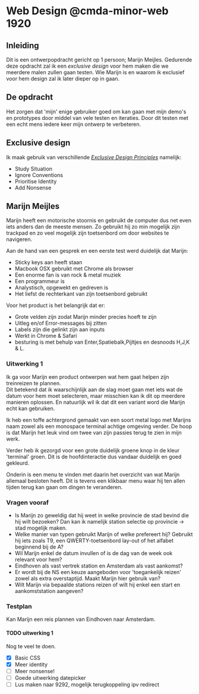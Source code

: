 # Web Design @cmda-minor-web 1920

## Inleiding

Dit is een ontwerpopdracht gericht op 1 persoon; Marijn Meijles.
Gedurende deze opdracht zal ik een _exclusive design_ voor hem maken die we meerdere malen zullen gaan testen.
Wie Marijn is en waarom ik exclusief voor hem design zal ik later dieper op in gaan.

## De opdracht

Het zorgen dat 'mijn' enige gebruiker goed om kan gaan met mijn demo's en prototypes door middel van vele testen en iteraties.
Door dit testen met een echt mens iedere keer mijn ontwerp te verbeteren.

## Exclusive design

Ik maak gebruik van verschillende [_Exclusive Design Principles_](https://exclusive-design.vasilis.nl) namelijk:

- Study Situation
- Ignore Conventions
- Prioritise Identity
- Add Nonsense

## Marijn Meijles

Marijn heeft een motorische stoornis en gebruikt de computer dus net even iets anders dan de meeste mensen. Zo gebruikt hij zo min mogelijk zijn trackpad en zo veel mogelijk zijn toetsenbord om door websites te navigeren.

Aan de hand van een gesprek en een eerste test werd duidelijk dat Marijn:

- Sticky keys aan heeft staan
- Macbook OSX gebruikt met Chrome als browser
- Een enorme fan is van rock & metal muziek
- Een programmeur is
- Analystisch, opgewekt en gedreven is
- Het liefst de rechterkant van zijn toetsenbord gebruikt

Voor het product is het belangrijk dat er:

- Grote velden zijn zodat Marijn minder precies hoeft te zijn
- Uitleg en/of Error-messages bij zitten
- Labels zijn die gelinkt zijn aan inputs
- Werkt in Chrome & Safari
- besturing is met behulp van Enter,Spatiebalk,Pijltjes en desnoods H,J,K & L.

### Uitwerking 1

Ik ga voor Marijn een product ontwerpen wat hem gaat helpen zijn treinreizen te plannen.  
Dit betekend dat ik waarschijnlijk aan de slag moet gaan met iets wat de datum voor hem moet selecteren, maar misschien kan ik dit op meerdere manieren oplossen.
En natuurlijk wil ik dat dit een variant word die Marijn echt kan gebruiken.

Ik heb een toffe achtergrond gemaakt van een soort metal logo met Marijns naam zowel als een monospace terminal achtige omgeving verder. De hoop is dat Marijn het leuk vind om twee van zijn passies terug te zien in mijn werk.

Verder heb ik gezorgd voor een grote duidelijk groene knop in de kleur 'terminal' groen. Dit is de hoofdinteractie dus vandaar duidelijk en goed gekleurd.

Onderin is een menu te vinden met daarin het overzicht van wat Marijn allemaal besloten heeft. Dit is tevens een klikbaar menu waar hij ten allen tijden terug kan gaan om dingen te veranderen.

### Vragen vooraf

- Is Marijn zo geweldig dat hij weet in welke provincie de stad bevind die hij wilt bezoeken? Dan kan ik namelijk station selectie op provincie -> stad mogelijk maken.
- Welke manier van typen gebruikt Marijn of welke prefereert hij? Gebruikt hij iets zoals T9, een QWERTY-toetsenbord lay-out of het alfabet beginnend bij de A?
- Wil Marijn enkel de datum invullen of is de dag van de week ook relevant voor hem?
- Eindhoven als vast vertrek station en Amsterdam als vast aankomst?
- Er wordt bij de NS een keuze aangeboden voor 'toegankelijk reizen' zowel als extra overstaptijd. Maakt Marijn hier gebruik van?
- Wilt Marijn via bepaalde stations reizen of wilt hij enkel een start en aankomststation aangeven?

### Testplan

Kan Marijn een reis plannen van Eindhoven naar Amsterdam.

#### TODO uitwerking 1

Nog te veel te doen.

- [x] Basic CSS
- [x] Meer identity
- [ ] Meer nonsense!
- [ ] Goede uitwerking datepicker
- [ ] Lus maken naar 9292, mogelijk terugkoppeling ipv redirect

<!--

Door pronvincies pijltjes toetsen
Door alfabet pijltjes toetsen
Overstappen? of via?
Van station, naar station Eindhoven/Amsterdam
Dagen van de week laten zien
Tijd van aankomst of vertrek
Ongeveer een uur/2 uur van te voren
Alles in tekst commando's?

-->
